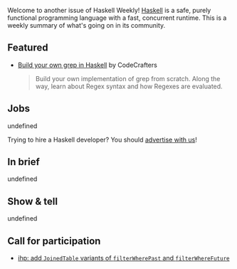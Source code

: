 Welcome to another issue of Haskell Weekly!
[Haskell](https://www.haskell.org) is a safe, purely functional programming language with a fast, concurrent runtime.
This is a weekly summary of what's going on in its community.

## Featured

- [Build your own grep in Haskell](https://app.codecrafters.io/courses/grep/overview?track=haskell&r=1Wi) by CodeCrafters
  >  Build your own implementation of grep from scratch. Along the way, learn about Regex syntax and how Regexes are evaluated. 

## Jobs

undefined

Trying to hire a Haskell developer?
You should [advertise with us](https://haskellweekly.news/advertising.html)!

## In brief

undefined

## Show & tell

undefined

## Call for participation

- [ihp: add `JoinedTable` variants of `filterWherePast` and `filterWhereFuture`](https://github.com/digitallyinduced/ihp/issues/1702)
